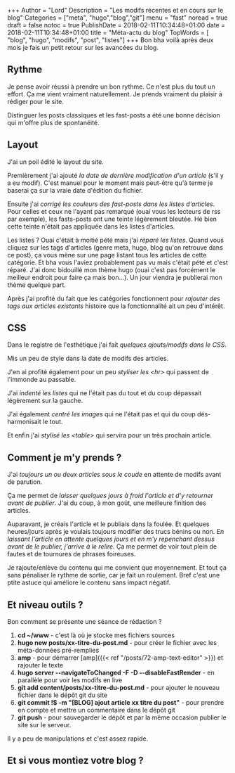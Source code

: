 +++
Author = "Lord"
Description = "Les modifs récentes et en cours sur le blog"
Categories = ["meta", "hugo","blog","git"]
menu = "fast"
noread = true
draft = false
notoc = true
PublishDate = 2018-02-11T10:34:48+01:00
date = 2018-02-11T10:34:48+01:00
title = "Méta-actu du blog"
TopWords = [  "blog", "hugo", "modifs", "post", "listes"]
+++
Bon bha voilà après deux mois je fais un petit retour sur les avancées du blog.

## Rythme
Je pense avoir réussi à prendre un bon rythme.
Ce n'est plus du tout un effort.
Ça me vient vraiment naturellement.
Je prends vraiment du plaisir à rédiger pour le site.

Distinguer les posts classiques et les fast-posts a été une bonne décision qui m'offre plus de spontanéité.

## Layout
J'ai un poil édité le layout du site.

Premièrement j'ai ajouté *la date de dernière modification d'un article* (s'il y a eu modif).
C'est manuel pour le moment mais peut-être qu'à terme je baserai ça sur la vraie date d'édition du fichier.

Ensuite j'ai *corrigé les couleurs des fast-posts dans les listes d'articles*.
Pour celles et ceux ne l'ayant pas remarqué (ouai vous les lecteurs de rss par exemple), les fasts-posts ont une teinte légèrement bleutée.
Hé bien cette teinte n'était pas appliquée dans les listes d'articles.

Les listes ?
Ouai c'était à moitié pété mais j'ai *réparé les listes*.
Quand vous cliquez sur les tags d'articles (genre meta, hugo, blog qu'on retrouve dans ce post), ça vous mène sur une page listant tous les articles de cette catégorie.
Et bha vous l'aviez probablement pas vu mais c'était pété et c'est réparé.
J'ai donc bidouillé mon thème hugo (ouai c'est pas forcément le meilleur endroit pour faire ça mais bon…).
Un jour viendra je publierai mon thème quelque part.

Après j'ai profité du fait que les catégories fonctionnent pour *rajouter des tags aux articles existants* histoire que la fonctionnalité ait un peu d'intérêt.

## CSS
Dans le registre de l'esthétique j'ai fait *quelques ajouts/modifs dans le CSS*.

Mis un peu de style dans la date de modifs des articles.

J'en ai profité également pour un peu *styliser les \<hr>* qui passent de l'immonde au passable.

J'ai *indenté les listes* qui ne l'était pas du tout et du coup dépassait légèrement sur la gauche.

J'ai également *centré les images* qui ne l'était pas et qui du coup dés-harmonisait le tout.

Et enfin j'ai *stylisé les \<table>* qui servira pour un très prochain article.

## Comment je m'y prends ?
J'ai *toujours un ou deux articles sous le coude* en attente de modifs avant de parution.

Ça me permet de *laisser quelques jours à froid l'article et d'y retourner avant de publier*.
J'ai du coup, à mon goût, une meilleure finition des articles.

Auparavant, je créais l'article et le publiais dans la foulée.
Et quelques heures/jours après je voulais toujours modifier des trucs bénins ou non.
*En laissant l'article en attente quelques jours et en m'y repenchant dessus avant de le publier, j'arrive à le relire.*
Ça me permet de voir tout plein de fautes et de tournures de phrases foireuses.

Je rajoute/enlève du contenu qui me convient que moyennement.
Et tout ça sans pénaliser le rythme de sortie, car je fait un roulement.
Bref c'est une ptite astuce qui améliore le contenu sans impact négatif.

## Et niveau outils ?
Bon comment se présente une séance de rédaction ?

  1. **cd ~/www** - c'est là où je stocke mes fichiers sources
  2. **hugo new posts/xx-titre-du-post.md** - pour créer le fichier avec les méta-données pré-remplies
  3. **amp** - pour démarrer [amp]({{< ref "/posts/72-amp-text-editor" >}}) et rajouter le texte
  4. **hugo server --navigateToChanged -F -D --disableFastRender** - en parallèle pour voir les modifs en live
  5. **git add content/posts/xx-titre-du-post.md** - pour ajouter le nouveau fichier dans le dépôt git du site
  6. **git commit !$ -m "[BLOG] ajout article xx titre du post"** - pour prendre en compte et mettre un commentaire dans le dépôt git
  7. **git push** - pour sauvegarder le dépôt et par la même occasion publier le site sur le serveur.

Il y a peu de manipulations et c'est assez rapide.

## Et si vous montiez votre blog ?

